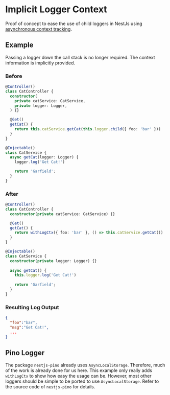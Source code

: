 # Implicit Logger Context

Proof of concept to ease the use of child loggers in NestJs using
[asynchronous context tracking](https://nodejs.org/api/async_context.html).

## Example

Passing a logger down the call stack is no longer required. The context information is implicitly provided.

### Before

```ts
@Controller()
class CatController {
  constructor(
    private catService: CatService,
    private logger: Logger,
  ) {}

  @Get()
  getCat() {
    return this.catService.getCat(this.logger.child({ foo: 'bar' }))
  }
}

@Injectable()
class CatService {
  async getCat(logger: Logger) {
    logger.log('Get Cat!')

    return 'Garfield';
  }
}
```

### After

```ts
@Controller()
class CatController {
  constructor(private catService: CatService) {}

  @Get()
  getCat() {
    return withLogCtx({ foo: 'bar' }, () => this.catService.getCat())
  }
}

@Injectable()
class CatService {
  constructor(private logger: Logger) {}
  
  async getCat() {
    this.logger.log('Get Cat!')
    
    return 'Garfield';
  }
}
```

### Resulting Log Output

```json
{
  "foo":"bar",
  "msg":"Get Cat!",
  ...
}
```

## Pino Logger

The package `nestjs-pino` already uses `AsyncLocalStorage`. Therefore, much of the work is already done for us here.
This example only really adds `withLogCtx` to show how easy the usage can be. However, most other loggers should
be simple to be ported to use `AsyncLocalStorage`. Refer to the source code of `nestjs-pino` for details.
